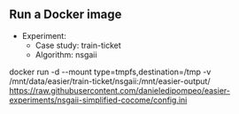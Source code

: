 
## Run a Docker image

 - Experiment: 
   - Case study: train-ticket
   - Algorithm: nsgaii

docker run -d --mount type=tmpfs,destination=/tmp -v /mnt/data/easier/train-ticket/nsgaii:/mnt/easier-output/ https://raw.githubusercontent.com/danieledipompeo/easier-experiments/nsgaii-simplified-cocome/config.ini

